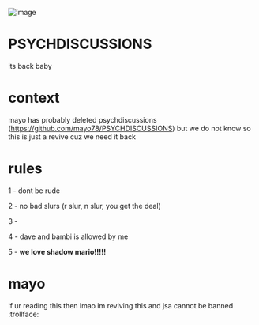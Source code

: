 ![image](https://user-images.githubusercontent.com/106634902/175755987-7220e757-e4e3-4dca-bdb7-d90e510a2835.png)
# PSYCHDISCUSSIONS
its back baby

# context
mayo has probably deleted psychdiscussions (https://github.com/mayo78/PSYCHDISCUSSIONS) but we do not know
so this is just a revive cuz we need it back

# rules
1 - dont be rude

2 - no bad slurs (r slur, n slur, you get the deal)

3 -

4 - dave and bambi is allowed by me

5 - **we love shadow mario!!!!!**

# mayo
if ur reading this then lmao im reviving this and jsa cannot be banned :trollface:
